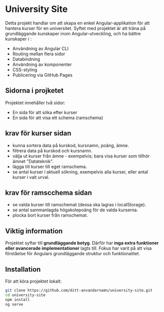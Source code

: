 # University Site
Detta projekt handlar om att skapa  en enkel Angular-applikation för att hantera kurser för en universitet. Syftet med projektet är att träna på grundläggande kunskaper inom Angular-utveckling, och ha bättre kunskaper i :
- Användning av Angular CLI
- Routing mellan flera sidor
- Databindning
- Användning av komponenter
- CSS-styling
- Publicering via GitHub Pages

## Sidorna i projketet
Projektet innehåller två sidor:
- En sida för att söka efter kurser
- En sida för att visa ett schema (ramschema)

## krav för kurser sidan 
- kunna sortera data på kurskod, kursnamn, poäng, ämne.
- filtrera data på kurskod och kursnamn.
- välja ut kurser från ämne - exempelvis; bara visa kurser som tillhör ämnet "Datateknik".
- lägga till kurser till eget ramschema. 
- se antal kurser i aktuell sökning, exempelvis alla kurser, eller antal kurser i valt urval. 

## krav för ramscchema sidan 
- se valda kurser till ramschemat (dessa ska lagras i localStorage).
- se antal sammanlagda högskolepoäng för de valda kurserna. 
- plocka bort kurser från ramschemat.

## Viktig information

Projektet syftar till **grundläggande betyg**. Därför har **inga extra funktioner eller avancerade implementationer** lagts till. Fokus har varit på att visa förståelse för Angulars grundläggande struktur och funktionalitet.

## Installation

För att köra projektet lokalt:

```bash
git clone https://github.com/ditt-anvandarnamn/university-site.git
cd university-site
npm install
ng serve
